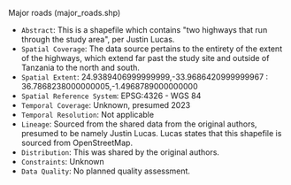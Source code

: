 Major roads (major_roads.shp)

- `Abstract`: This is a shapefile which contains "two highways that run through the study area", per Justin Lucas.
- `Spatial Coverage`: The data source pertains to the entirety of the extent of the highways, which extend far past the study site and outside of Tanzania to the north and south.
- `Spatial Extent`: 24.9389406999999999,-33.9686420999999967 : 36.7868238000000005,-1.4968789000000000
- `Spatial Reference System`: EPSG:4326 - WGS 84
- `Temporal Coverage`: Unknown, presumed 2023
- `Temporal Resolution`: Not applicable
- `Lineage`: Sourced from the shared data from the original authors, presumed to be namely Justin Lucas. Lucas states that this shapefile is sourced from OpenStreetMap. 
- `Distribution`: This was shared by the original authors.
- `Constraints`: Unknown
- `Data Quality`: No planned quality assessment.